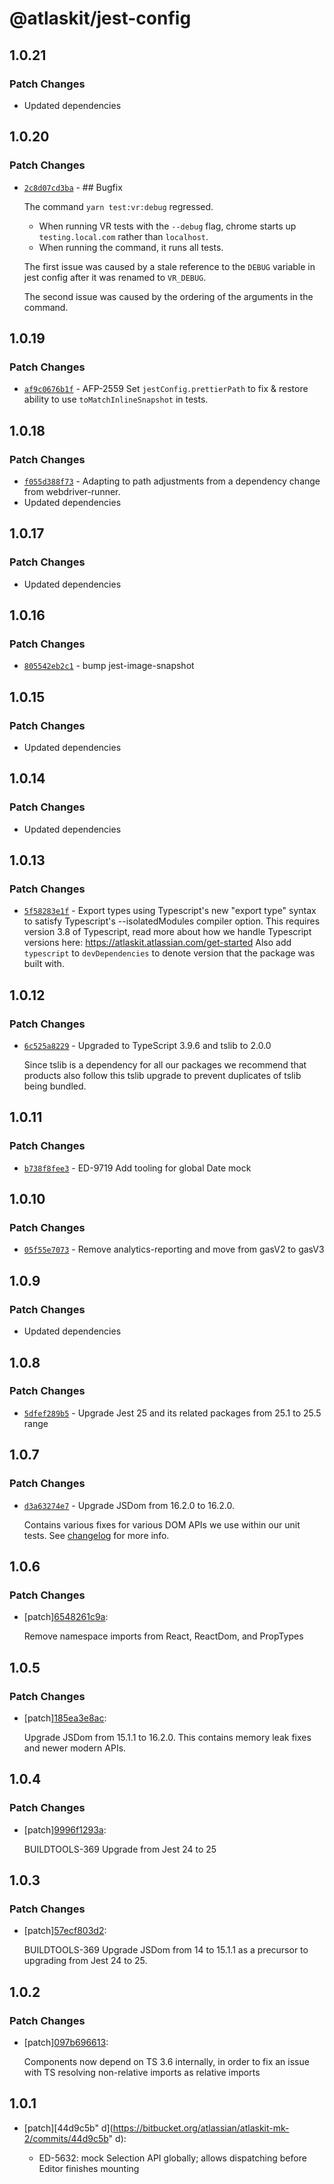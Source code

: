 # @atlaskit/jest-config

## 1.0.21

### Patch Changes

- Updated dependencies

## 1.0.20

### Patch Changes

- [`2c8d07cd3ba`](https://bitbucket.org/atlassian/atlassian-frontend/commits/2c8d07cd3ba) - ## Bugfix

  The command `yarn test:vr:debug` regressed.

  - When running VR tests with the `--debug` flag, chrome starts up `testing.local.com` rather than `localhost`.
  - When running the command, it runs all tests.

  The first issue was caused by a stale reference to the `DEBUG` variable in jest config after it was renamed to `VR_DEBUG`.

  The second issue was caused by the ordering of the arguments in the command.

## 1.0.19

### Patch Changes

- [`af9c0676b1f`](https://bitbucket.org/atlassian/atlassian-frontend/commits/af9c0676b1f) - AFP-2559 Set `jestConfig.prettierPath` to fix & restore ability to use `toMatchInlineSnapshot` in tests.

## 1.0.18

### Patch Changes

- [`f055d388f73`](https://bitbucket.org/atlassian/atlassian-frontend/commits/f055d388f73) - Adapting to path adjustments from a dependency change from webdriver-runner.
- Updated dependencies

## 1.0.17

### Patch Changes

- Updated dependencies

## 1.0.16

### Patch Changes

- [`805542eb2c1`](https://bitbucket.org/atlassian/atlassian-frontend/commits/805542eb2c1) - bump jest-image-snapshot

## 1.0.15

### Patch Changes

- Updated dependencies

## 1.0.14

### Patch Changes

- Updated dependencies

## 1.0.13

### Patch Changes

- [`5f58283e1f`](https://bitbucket.org/atlassian/atlassian-frontend/commits/5f58283e1f) - Export types using Typescript's new "export type" syntax to satisfy Typescript's --isolatedModules compiler option.
  This requires version 3.8 of Typescript, read more about how we handle Typescript versions here: https://atlaskit.atlassian.com/get-started
  Also add `typescript` to `devDependencies` to denote version that the package was built with.

## 1.0.12

### Patch Changes

- [`6c525a8229`](https://bitbucket.org/atlassian/atlassian-frontend/commits/6c525a8229) - Upgraded to TypeScript 3.9.6 and tslib to 2.0.0

  Since tslib is a dependency for all our packages we recommend that products also follow this tslib upgrade
  to prevent duplicates of tslib being bundled.

## 1.0.11

### Patch Changes

- [`b738f8fee3`](https://bitbucket.org/atlassian/atlassian-frontend/commits/b738f8fee3) - ED-9719 Add tooling for global Date mock

## 1.0.10

### Patch Changes

- [`05f55e7073`](https://bitbucket.org/atlassian/atlassian-frontend/commits/05f55e7073) - Remove analytics-reporting and move from gasV2 to gasV3

## 1.0.9

### Patch Changes

- Updated dependencies

## 1.0.8

### Patch Changes

- [`5dfef289b5`](https://bitbucket.org/atlassian/atlassian-frontend/commits/5dfef289b5) - Upgrade Jest 25 and its related packages from 25.1 to 25.5 range

## 1.0.7

### Patch Changes

- [`d3a63274e7`](https://bitbucket.org/atlassian/atlassian-frontend/commits/d3a63274e7) - Upgrade JSDom from 16.2.0 to 16.2.0.

  Contains various fixes for various DOM APIs we use within our unit tests.
  See [changelog](https://github.com/jsdom/jsdom/releases/tag/16.2.2) for more info.

## 1.0.6

### Patch Changes

- [patch][6548261c9a](https://bitbucket.org/atlassian/atlassian-frontend/commits/6548261c9a):

  Remove namespace imports from React, ReactDom, and PropTypes

## 1.0.5

### Patch Changes

- [patch][185ea3e8ac](https://bitbucket.org/atlassian/atlassian-frontend/commits/185ea3e8ac):

  Upgrade JSDom from 15.1.1 to 16.2.0. This contains memory leak fixes and newer modern APIs.

## 1.0.4

### Patch Changes

- [patch][9996f1293a](https://bitbucket.org/atlassian/atlassian-frontend/commits/9996f1293a):

  BUILDTOOLS-369 Upgrade from Jest 24 to 25

## 1.0.3

### Patch Changes

- [patch][57ecf803d2](https://bitbucket.org/atlassian/atlassian-frontend/commits/57ecf803d2):

  BUILDTOOLS-369 Upgrade JSDom from 14 to 15.1.1 as a precursor to upgrading from Jest 24 to 25.

## 1.0.2

### Patch Changes

- [patch][097b696613](https://bitbucket.org/atlassian/atlaskit-mk-2/commits/097b696613):

  Components now depend on TS 3.6 internally, in order to fix an issue with TS resolving non-relative imports as relative imports

## 1.0.1

- [patch][44d9c5b" d](https://bitbucket.org/atlassian/atlaskit-mk-2/commits/44d9c5b"
  d):

  - ED-5632: mock Selection API globally; allows dispatching before Editor finishes mounting
